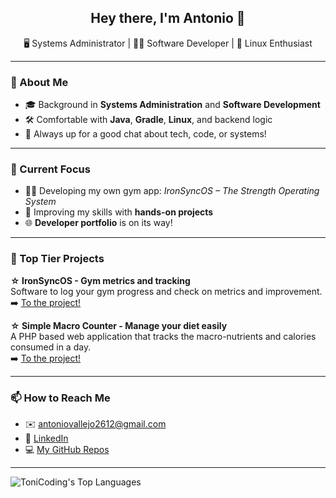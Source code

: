 <h2 align="center">Hey there, I'm Antonio 👋</h2>
<p align="center">
🖥️ Systems Administrator | 👨‍💻 Software Developer | 🐧 Linux Enthusiast  
</p>

---

### 🚀 About Me
- 🎓 Background in **Systems Administration** and **Software Development**
- 🛠️ Comfortable with **Java**, **Gradle**, **Linux**, and backend logic
- 💬 Always up for a good chat about tech, code, or systems!

---

### 🧠 Current Focus
- 🏋️‍♂️ Developing my own gym app: *IronSyncOS – The Strength Operating System*
- 🔨 Improving my skills with **hands-on projects**
- 🌐 **Developer portfolio** is on its way!

---

### 💼 Top Tier Projects
**☆ IronSyncOS - Gym metrics and tracking**<br>
Software to log your gym progress and check on metrics and improvement.\
➡️ [To the project!](https://github.com/ToniCoding/IronSync)

**☆ Simple Macro Counter - Manage your diet easily**<br>
A PHP based web application that tracks the macro-nutrients and calories consumed in a day.\
➡️ [To the project!](https://github.com/ToniCoding/SimpleMacroCounter)

---

### 📫 How to Reach Me
- ✉️ antoniovallejo2612@gmail.com  
- 💼 [LinkedIn](www.linkedin.com/in/antonio-vallejo-moya-a11036253)
- 💻 [My GitHub Repos](https://github.com/ToniCoding?tab=repositories)

---

![ToniCoding's Top Languages](https://github-readme-stats.vercel.app/api/top-langs/?username=ToniCoding&theme=vue-dark&show_icons=true&hide_border=true&layout=compact)
